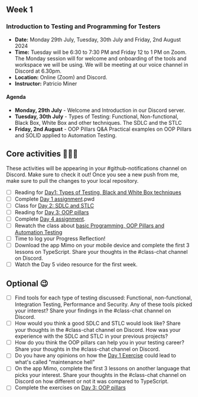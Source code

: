 ## Week 1

### Introduction to Testing and Programming for Testers

- **Date:** Monday 29th July, Tuesday, 30th July and Friday, 2nd August 2024
- **Time:** Tuesday will be 6:30 to 7:30 PM and Friday 12 to 1 PM on Zoom. The Monday session will for welcome and onboarding of the tools and workspace we will be using. We will be meeting at our voice channel in Discord at 6.30pm.
- **Location:** Online (Zoom) and Discord.
- **Instructor:** Patricio Miner

#### Agenda

- **Monday, 29th July** -
  Welcome and Introduction in our Discord server.
- **Tuesday, 30th July** -
  Types of Testing: Functional, Non-functional, Black Box, White Box and other techniques.
  The SDLC and the STLC
- **Friday, 2nd August** -
  OOP Pillars Q&A
  Practical examples on OOP Pillars and SOLID applied to Automation Testing.

## Core activities 🧑🏻‍💻

These activities will be appearing in your #github-notifications channel on Discord. Make sure to check it out! Once you see a new push from me, make sure to pull the changes to your local repository.

- [ ] Reading for [Day1: Types of Testing, Black and White Box techniques](https://peach-freckle-a65.notion.site/Day-1-Functional-non-functional-black-box-and-white-box-techniques-in-Testing-097af409ecf8460c95ecb4174e52181d?pvs=74)
- [ ] Complete [Day 1 assignment](../exercises/Week%201/Day1.md).pwd
- [ ] Class for [Day 2: SDLC and STLC](https://peach-freckle-a65.notion.site/Day-2-SDLC-and-STLC-2a0a770c03b4470bb50d9c8ecc4a792c?pvs=74)
- [ ] Reading for [Day 3: OOP pillars](https://peach-freckle-a65.notion.site/Day-3-Programming-and-Testing-883341b8ce674ea2b6059d2336320d93?pvs=74)
- [ ] Complete [Day 4 assignment](../exercises/Week%201/Day4.md).
- [ ] Rewatch the class about [basic Programming, OOP Pillars and Automation Testing](https://youtu.be/auQd07O3dVs)
- [ ] Time to log your Progress Reflection!
- [ ] Download the app Mimo on your mobile device and complete the first 3 lessons on TypeScript. Share your thoughts in the #class-chat channel on Discord.
- [ ] Watch the Day 5 video resource for the first week.

## Optional 😉

- [ ] Find tools for each type of testing discussed: Functional, non-functional, Integration Testing, Performance and Security. Any of these tools picked your interest? Share your findings in the #class-chat channel on Discord.
- [ ] How would you think a good SDLC and STLC would look like? Share your thoughts in the #class-chat channel on Discord. How was your experience with the SDLC and STLC in your previous projects?
- [ ] How do you think the OOP pillars can help you in your testing career? Share your thoughts in the #class-chat channel on Discord.
- [ ] Do you have any opinions on how the [Day 1 Exercise](../exercises/Week%201/Day1.md) could lead to what's called "maintenance hell"
- [ ] On the app Mimo, complete the first 3 lessons on another language that picks your interest. Share your thoughts in the #class-chat channel on Discord on how different or not it was compared to TypeScript.
- [ ] Complete the exercises on [Day 3: OOP pillars](https://peach-freckle-a65.notion.site/Day-3-Programming-and-Testing-883341b8ce674ea2b6059d2336320d93?pvs=74)
